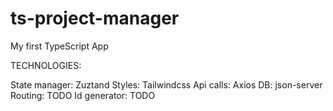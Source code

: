 # ts-project-manager

My first TypeScript App

TECHNOLOGIES:

State manager: Zuztand
Styles: Tailwindcss
Api calls: Axios
DB: json-server
Routing: TODO
Id generator: TODO
